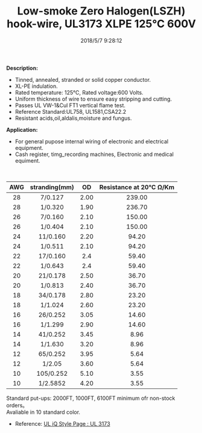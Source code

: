 ﻿---
layout: post 
title: Low-smoke Zero Halogen(LSZH) hook-wire, UL3173 XLPE 125℃ 600V
tags: XLPE,hookup-wrie
categories: wire-cable
overview: Cash register, timg_recording machines, Electronic and medical equiment.
series: FN10
part_number: 10-3171-0
thumb_img: 
small_img: 
date: 2018/5/7 9:28:12
---


<p>
	<strong>Description:</strong> 
</p>
<ul>
	<li>
		Tinned, annealed, stranded or solid copper conductor.
	</li>
	<li>
		XL-PE indulation.
	</li>
	<li>
		Rated temperature: 125℃, Rated voltage:600 Volts.
	</li>
	<li>
		Uniform thickness of wire to ensure easy stripping and cutting.
	</li>
	<li>
		Passes UL VW-1&amp;Cul FT1 vertical flame test.
	</li>
	<li>
		Reference Standard:UL758, UL1581,CSA22.2
	</li>
	<li>
		Resistant acids,oil,aldalis,moisture and fungus.
	</li>
</ul>
<p>
	<strong>Application:</strong> 
</p>
<ul>
	<li>
		For general pupose internal wiring of electronic and electrical equipment. <br />
	</li>
	<li>
		Cash register, timg_recording machines, Electronic and medical equiment.
		<p>
			<br />
		</p>
	</li>
</ul>
<table>
	<tbody>
		<tr>
			<th align="center">
				AWG
			</th>
			<th align="center">
				stranding(mm)
			</th>
			<th align="center">
				OD
			</th>
			<th align="center">
				Resistance at 20℃ Ω/Km
			</th>
		</tr>
	</tbody>
	<tbody>
		<tr>
			<td align="center">
				28
			</td>
			<td align="center">
				7/0.127
			</td>
			<td align="center">
				2.00
			</td>
			<td align="center">
				239.00
			</td>
		</tr>
		<tr>
			<td align="center">
				28
			</td>
			<td align="center">
				1/0.320
			</td>
			<td align="center">
				1.90
			</td>
			<td align="center">
				236.70
			</td>
		</tr>
		<tr>
			<td align="center">
				26
			</td>
			<td align="center">
				7/0.160
			</td>
			<td align="center">
				2.10
			</td>
			<td align="center">
				150.00
			</td>
		</tr>
		<tr>
			<td align="center">
				26
			</td>
			<td align="center">
				1/0.404
			</td>
			<td align="center">
				2.10
			</td>
			<td align="center">
				150.00
			</td>
		</tr>
		<tr>
			<td align="center">
				24
			</td>
			<td align="center">
				11/0.160
			</td>
			<td align="center">
				2.20
			</td>
			<td align="center">
				94.20
			</td>
		</tr>
		<tr>
			<td align="center">
				24
			</td>
			<td align="center">
				1/0.511
			</td>
			<td align="center">
				2.10
			</td>
			<td align="center">
				94.20
			</td>
		</tr>
		<tr>
			<td align="center">
				22
			</td>
			<td align="center">
				17/0.160
			</td>
			<td align="center">
				2.4
			</td>
			<td align="center">
				59.40
			</td>
		</tr>
		<tr>
			<td align="center">
				22
			</td>
			<td align="center">
				1/0.643
			</td>
			<td align="center">
				2.4
			</td>
			<td align="center">
				59.40
			</td>
		</tr>
		<tr>
			<td align="center">
				20
			</td>
			<td align="center">
				21/0.178
			</td>
			<td align="center">
				2.50
			</td>
			<td align="center">
				36.70
			</td>
		</tr>
		<tr>
			<td align="center">
				20
			</td>
			<td align="center">
				1/0.813
			</td>
			<td align="center">
				2.40
			</td>
			<td align="center">
				36.70
			</td>
		</tr>
		<tr>
			<td align="center">
				18
			</td>
			<td align="center">
				34/0.178
			</td>
			<td align="center">
				2.80
			</td>
			<td align="center">
				23.20
			</td>
		</tr>
		<tr>
			<td align="center">
				18
			</td>
			<td align="center">
				1/1.024
			</td>
			<td align="center">
				2.60
			</td>
			<td align="center">
				23.20
			</td>
		</tr>
		<tr>
			<td align="center">
				16
			</td>
			<td align="center">
				26/0.252
			</td>
			<td align="center">
				3.05
			</td>
			<td align="center">
				14.60
			</td>
		</tr>
		<tr>
			<td align="center">
				16
			</td>
			<td align="center">
				1/1.299
			</td>
			<td align="center">
				2.90
			</td>
			<td align="center">
				14.60
			</td>
		</tr>
		<tr>
			<td align="center">
				14
			</td>
			<td align="center">
				41/0.252
			</td>
			<td align="center">
				3.45
			</td>
			<td align="center">
				8.96
			</td>
		</tr>
		<tr>
			<td align="center">
				14
			</td>
			<td align="center">
				1/1.630
			</td>
			<td align="center">
				3.20
			</td>
			<td align="center">
				8.96
			</td>
		</tr>
		<tr>
			<td align="center">
				12
			</td>
			<td align="center">
				65/0.252
			</td>
			<td align="center">
				3.95
			</td>
			<td align="center">
				5.64
			</td>
		</tr>
		<tr>
			<td align="center">
				12
			</td>
			<td align="center">
				1/2.05
			</td>
			<td align="center">
				3.60
			</td>
			<td align="center">
				5.64
			</td>
		</tr>
		<tr>
			<td align="center">
				10
			</td>
			<td align="center">
				105/0.252
			</td>
			<td align="center">
				5.10
			</td>
			<td align="center">
				3.55
			</td>
		</tr>
		<tr>
			<td align="center">
				10
			</td>
			<td align="center">
				1/2.5852
			</td>
			<td align="center">
				4.20
			</td>
			<td align="center">
				3.55
			</td>
		</tr>
	</tbody>
</table>
<p>
	Standard put-ups: 2000FT, 1000FT, 6100FT minimum ofr non-stock orders。<br />
Avaliable in 10 standard color.
</p>
<ul>
	<li>
		Reference: <a href="http://iq.ul.com/awm/stylepage.aspx?Style=3173">UL iQ Style Page : UL 3173</a> 
	</li>
</ul>
